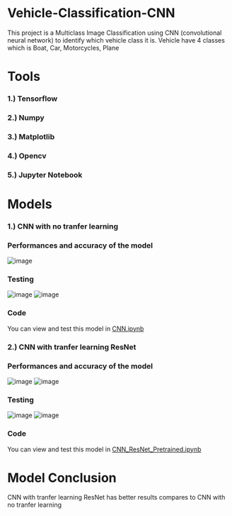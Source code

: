 # Vehicle-Classification-CNN
This project is a Multiclass Image Classification using CNN (convolutional neural network) to identify which vehicle class it is. Vehicle have 4 classes which is Boat, Car, Motorcycles, Plane

# Tools
### 1.) Tensorflow
### 2.) Numpy
### 3.) Matplotlib
### 4.) Opencv
### 5.) Jupyter Notebook

# Models
### 1.) CNN with no tranfer learning

### Performances and accuracy of the model
![image](https://github.com/SupeemAFK/Vehicle-Classification-CNN/assets/83326313/b860e61e-680d-4a4e-95b1-b72e0f8dca23)

### Testing
![image](https://github.com/SupeemAFK/Vehicle-Classification-CNN/assets/83326313/f8d61b70-efd1-4301-8373-1d174e933cb8)
![image](https://github.com/SupeemAFK/Vehicle-Classification-CNN/assets/83326313/61c833f0-150e-48ff-9b97-72c66a1c44a4)

### Code
You can view and test this model in [CNN.ipynb](https://github.com/SupeemAFK/Vehicle-Classification-CNN/blob/main/CNN.ipynb)

### 2.) CNN with tranfer learning ResNet

### Performances and accuracy of the model
![image](https://github.com/SupeemAFK/Vehicle-Classification-CNN/assets/83326313/b9ac0e4a-074c-40fc-a97b-6f5ad4ef6642)
![image](https://github.com/SupeemAFK/Vehicle-Classification-CNN/assets/83326313/713ac7e6-62e2-4cf3-8e99-786bdf5a2244)

### Testing
![image](https://github.com/SupeemAFK/Vehicle-Classification-CNN/assets/83326313/18290863-936f-4118-9834-58b53793a3c3)
![image](https://github.com/SupeemAFK/Vehicle-Classification-CNN/assets/83326313/2b2550d7-3ff8-468e-a399-944dfab29371)

### Code
You can view and test this model in [CNN_ResNet_Pretrained.ipynb](https://github.com/SupeemAFK/Vehicle-Classification-CNN/blob/main/CNN_ResNet_Pretrained.ipynb)


# Model Conclusion
CNN with tranfer learning ResNet has better results compares to CNN with no tranfer learning
